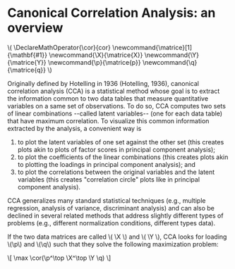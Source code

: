 # Canonical Correlation Analysis: an overview

\\(
  \DeclareMathOperator{\cor}{cor}
  \newcommand{\matrice}[1]{\mathbf{#1}}
  \newcommand{\X}{\matrice{X}}
  \newcommand{\Y}{\matrice{Y}}
  \newcommand{\p}{\matrice{p}}
  \newcommand{\q}{\matrice{q}}
\\)

Originally defined by Hotelling in 1936 (Hotelling, 1936),
canonical correlation analysis (CCA)
is a statistical method whose goal is to extract the
information common to two data tables that measure quantitative
variables on a same set of observations.
To do so, CCA computes two sets of linear combinations --called latent variables--
(one for each data table) that have maximum correlation.
To visualize this common information 
extracted by the analysis, 
a convenient way
is 
1. to plot the latent variables of one set against the other set
(this creates plots akin to plots of factor scores in principal component analysis);
2. to plot the coefficients of the linear combinations 
(this creates plots akin to  plotting the loadings in principal component analysis); and
3. to plot the correlations between the original variables and the latent variables (this creates "correlation circle" plots like in principal component analysis).

CCA generalizes many standard statistical techniques 
(e.g., multiple regression, analysis of variance, discriminant analysis)
and can also be declined in several related methods
that address
slightly different types of problems 
(e.g., different normalization conditions, different types data).

If the two data matrices are called \\( \X \\) and \\( \Y \\), CCA looks for loading \\(\p\\) and \\(\q\\) such that they solve the following maximization problem:

\\[
  \max \cor(\p^\top \X^\top \Y \q)
\\]



